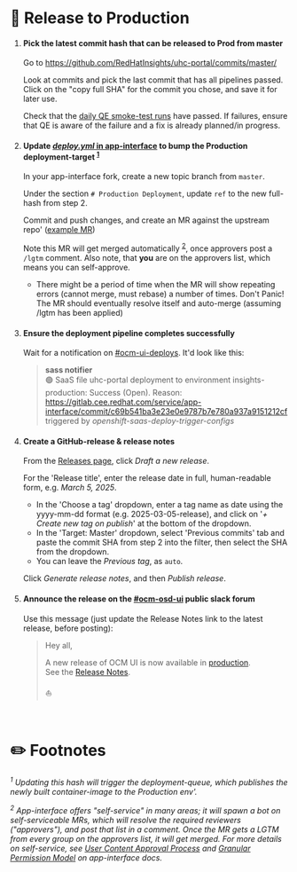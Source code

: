 # :cookie: Release to Production

1. #### Pick the latest commit hash that can be released to Prod from master

   Go to https://github.com/RedHatInsights/uhc-portal/commits/master/

   Look at commits and pick the last commit that has all pipelines passed. Click on the "copy full SHA" for the commit you chose, and save it for later use.

   Check that the [daily QE smoke-test runs][32] have passed. If failures, ensure that QE is aware of the failure and a fix is already planned/in progress.

1. #### Update [_deploy.yml_ in app-interface][17] to bump the Production deployment-target <sup>[1][footnotes]</sup>

   In your app-interface fork, create a new topic branch from `master`.  
   
   Under the section `# Production Deployment`, update `ref` to the new full-hash from step 2.

   Commit and push changes, and create an MR against the upstream repo' ([example MR][9])
      
   Note this MR will get merged automatically <sup>[2][footnotes]</sup>, once approvers post a `/lgtm` comment.  Also note, that **you** are on the approvers list, which means you can self-approve.
    
   * There might be a period of time when the MR will show repeating errors (cannot merge, must rebase) a number of times.  Don't Panic!  The MR should eventually resolve itself and auto-merge (assuming /lgtm has been applied)

1. #### Ensure the deployment pipeline completes successfully

   Wait for a notification on [#ocm-ui-deploys][16].  It'd look like this:

   > **sass notifier**  
   > 🟢 SaaS file uhc-portal deployment to environment insights-production: Success (Open). Reason: https://gitlab.cee.redhat.com/service/app-interface/commit/c69b541ba3e23e0e9787b7e780a937a9151212cf triggered by _openshift-saas-deploy-trigger-configs_

1. #### Create a GitHub-release & release notes

   From the [Releases page][35], click _Draft a new release_.

   For the 'Release title', enter the release date in full, human-readable form, e.g. _March 5, 2025_.

   - In the 'Choose a tag' dropdown, enter a tag name as date using the yyyy-mm-dd format (e.g. 2025-03-05-release), and click on '_+ Create new tag on publish_' at the bottom of the dropdown.  
   - In the 'Target: Master' dropdown, select 'Previous commits' tab and paste the commit SHA from step 2 into the filter, then select the SHA from the dropdown.
   - You can leave the _Previous tag_, as `auto`.

   Click _Generate release notes_, and then _Publish release_.

1. #### Announce the release on the [#ocm-osd-ui][13] public slack forum

   Use this message (just update the Release Notes link to the latest release, before posting):

   > Hey all,
   >
   > A new release of OCM UI is now available in [production][24].  
   > See the [Release Notes][35].
   >
   > ⛵


<br/>

# :pencil2: Footnotes

_<sup>1</sup> Updating this hash will trigger the deployment-queue, which publishes the newly built container-image to the Production env'._

_<sup>2</sup> App-interface offers "self-service" in many areas; it will spawn a bot on self-serviceable MRs, which will resolve the required reviewers ("approvers"), and post that list in a comment.  Once the MR gets a LGTM from every group on the approvers list, it will get merged.
For more details on self-service, see [User Content Approval Process][25] and [Granular Permission Model][26] on app-interface docs._






[9]: https://gitlab.cee.redhat.com/service/app-interface/-/merge_requests/116437
[13]: https://redhat.enterprise.slack.com/archives/C01G3PL29SS
[16]: https://redhat.enterprise.slack.com/archives/C03GKHGMX7U
[17]: https://gitlab.cee.redhat.com/service/app-interface/-/blob/master/data/services/ocm/ui/cicd/deploy.yml
[24]: https://console.redhat.com/openshift
[25]: https://gitlab.cee.redhat.com/service/app-interface/-/blob/master/docs/app-sre/continuous-delivery-in-app-interface.md?#user-content-approval-process
[26]: https://gitlab.cee.redhat.com/service/app-interface/-/blob/master/docs/app-sre/change-types.md#granular-permission-model.md
[32]: https://ci.int.devshift.net/job/RedHatInsights-uhc-portal-qe-gh-cypress-smoke/
[35]: https://github.com/RedHatInsights/uhc-portal/releases



[footnotes]: #pencil2-footnotes
[troubleshooting]: #dart-troubleshooting
